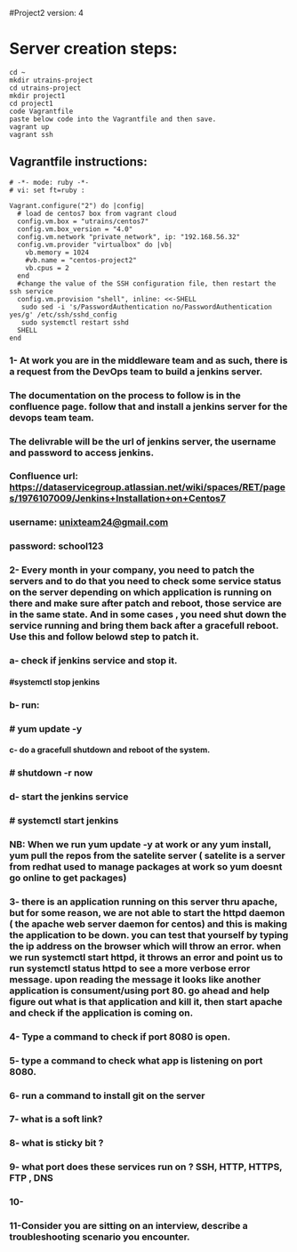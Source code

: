 #Project2   version: 4  

# Server creation steps: 
```
cd ~
mkdir utrains-project
cd utrains-project
mkdir project1
cd project1
code Vagrantfile
paste below code into the Vagrantfile and then save.
vagrant up
vagrant ssh
```
## Vagrantfile instructions:

```
# -*- mode: ruby -*-
# vi: set ft=ruby :

Vagrant.configure("2") do |config|
  # load de centos7 box from vagrant cloud
  config.vm.box = "utrains/centos7"
  config.vm.box_version = "4.0"
  config.vm.network "private_network", ip: "192.168.56.32"
  config.vm.provider "virtualbox" do |vb|
    vb.memory = 1024
    #vb.name = "centos-project2"
    vb.cpus = 2
  end
  #change the value of the SSH configuration file, then restart the ssh service
  config.vm.provision "shell", inline: <<-SHELL
   sudo sed -i 's/PasswordAuthentication no/PasswordAuthentication yes/g' /etc/ssh/sshd_config
   sudo systemctl restart sshd
  SHELL
end
```



###  1- At work you are in the middleware team and as such, there is a request from the DevOps team to build a jenkins server. 
### The documentation on the process to follow is in the confluence page. follow that and install a jenkins server for the devops team team.
### The delivrable will be the url of jenkins server, the username and password to access jenkins.
### Confluence url: https://dataservicegroup.atlassian.net/wiki/spaces/RET/pages/1976107009/Jenkins+Installation+on+Centos7
### username: unixteam24@gmail.com
### password: school123

### 2- Every month in your company,  you need to patch the servers and to do that you need to check some service status on the  server depending on which application is running on there and make sure after patch and reboot, those service are in the same state. And in some cases , you need shut down the service running and bring them back after a gracefull reboot. Use this and follow belowd step to patch it.
### a- check if jenkins service and stop it.
#### #systemctl stop jenkins
### b- run: 
### # yum update -y 

#### c- do a gracefull shutdown and reboot of the system.
### # shutdown -r now
### d- start the jenkins service
### # systemctl start jenkins
### NB: When we run yum update -y at work or any yum install, yum pull the repos from the satelite server ( satelite is a server from redhat used to manage packages at work so yum doesnt go online to get packages)

### 3- there is an application running on this server thru apache, but for some reason, we are not able to start the httpd  daemon ( the apache web server daemon for centos) and this is making the application to be down. you can test that yourself by typing the ip address on the browser which will throw an error. when we run systemctl start httpd, it throws an error and point us to run systemctl status httpd to see a more verbose error message.  upon reading the message it looks like another application is consument/using port 80. go ahead and help figure out what is that application and kill it, then start apache and check if the application is coming on.

### 4- Type a command to check if port 8080 is open. 
### 5- type a command to check what app is listening on port 8080.
### 6- run a command to install git on the server 
### 7- what is a soft link?
### 8- what is sticky bit ?
### 9- what port does these services run on ?  SSH, HTTP, HTTPS, FTP , DNS 
### 10- 
### 11-Consider you are sitting on an interview, describe a troubleshooting scenario you encounter.

